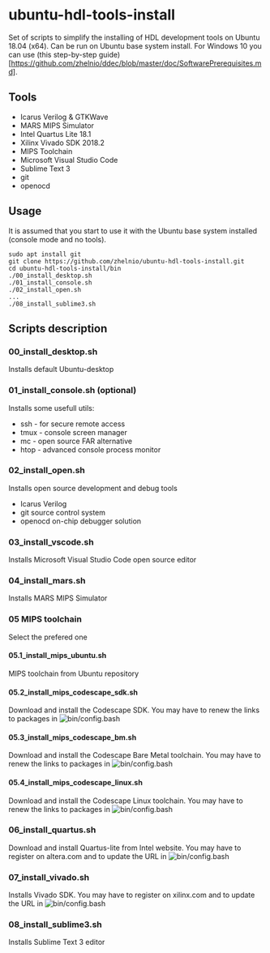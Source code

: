 # ubuntu-hdl-tools-install

Set of scripts to simplify the installing of HDL development tools on Ubuntu 18.04 (x64). Can be run on Ubuntu base system install. For Windows 10 you can use (this step-by-step guide)[https://github.com/zhelnio/ddec/blob/master/doc/SoftwarePrerequisites.md].

## Tools
 - Icarus Verilog & GTKWave
 - MARS MIPS Simulator
 - Intel Quartus Lite 18.1
 - Xilinx Vivado SDK 2018.2
 - MIPS Toolchain
 - Microsoft Visual Studio Code
 - Sublime Text 3
 - git
 - openocd
 
## Usage
It is assumed that you start to use it with the Ubuntu base system installed (console mode and no tools).
```
sudo apt install git
git clone https://github.com/zhelnio/ubuntu-hdl-tools-install.git
cd ubuntu-hdl-tools-install/bin
./00_install_desktop.sh
./01_install_console.sh
./02_install_open.sh
...
./08_install_sublime3.sh
```

## Scripts description
### 00_install_desktop.sh
Installs default Ubuntu-desktop

### 01_install_console.sh (optional)
Installs some usefull utils:
 - ssh - for secure remote access
 - tmux - console screen manager
 - mc - open source FAR alternative 
 - htop - advanced console process monitor

### 02_install_open.sh
Installs open source development and debug tools
 - Icarus Verilog
 - git source control system
 - openocd on-chip debugger solution

### 03_install_vscode.sh
Installs Microsoft Visual Studio Code open source editor

### 04_install_mars.sh
Installs MARS MIPS Simulator

### 05 MIPS toolchain
Select the prefered one 

#### 05.1_install_mips_ubuntu.sh
MIPS toolchain from Ubuntu repository

#### 05.2_install_mips_codescape_sdk.sh
Download and install the Codescape SDK. You may have to renew the links to packages in ![bin/config.bash](bin/config.bash)

#### 05.3_install_mips_codescape_bm.sh
Download and install the Codescape Bare Metal toolchain. You may have to renew the links to packages in ![bin/config.bash](bin/config.bash)

#### 05.4_install_mips_codescape_linux.sh
Download and install the Codescape Linux toolchain. You may have to renew the links to packages in ![bin/config.bash](bin/config.bash)

### 06_install_quartus.sh
Download and install Quartus-lite from Intel website. You may have to register on altera.com and to update the URL in ![bin/config.bash](bin/config.bash)

### 07_install_vivado.sh
Installs Vivado SDK. You may have to register on xilinx.com and to update the URL in ![bin/config.bash](bin/config.bash)

### 08_install_sublime3.sh
Installs Sublime Text 3 editor
